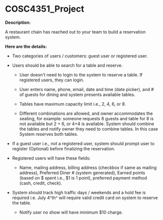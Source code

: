 # COSC4351_Project

**Description:**

A restaurant chain has reached out to your team to build a reservation
system.

**Here are the details:**

-   Two categories of users / customers: guest user or registered user.

-   Users should be able to search for a table and reserve.

    -   User doesn't need to login to the system to reserve a table. If
        registered users, they can login.

    -   User enters name, phone, email, date and time (date picker), and
        \# of guests for dining and system presents available tables.

    -   Tables have maximum capacity limit i.e., 2, 4, 6, or 8.

    -   Different combinations are allowed, and owner accommodates the
        seating, for example: someone requests 8 guests and table for 8
        is not available but 2 + 6, or 4+4 is available. System should
        combine the tables and notify owner they need to combine tables.
        In this case System reserves both tables.

-   If a guest user i.e., not a registered user, system should prompt
    user to register (Optional) before finalizing the reservation.

-   Registered users will have these fields:

    -   Name, mailing address, billing address (checkbox if same as
        mailing address), Preferred Diner \# (system generated), Earned
        points (based on \$ spent i.e., \$1 is 1 point), preferred
        payment method (cash, credit, check).

-   System should track high traffic days / weekends and a hold fee is
    required i.e. July 4^th^ will require valid credit card on system to
    reserve the table.

    -   Notify user no show will have minimum \$10 charge.
